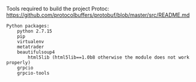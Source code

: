Tools required to build the project
    Protoc:
        https://github.com/protocolbuffers/protobuf/blob/master/src/README.md

    Python packages:
        python 2.7.15
        pip
        virtualenv
        metatrader
        beautifulsoup4
            html5lib (html5lib==1.0b8 otherwise the module does not work properly)
        grpcio
        grpcio-tools